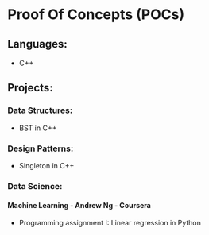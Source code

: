 # Proof Of Concepts (POCs)

## Languages:
- C++

## Projects:

### Data Structures:
- BST in C++

### Design Patterns:
- Singleton in C++

### Data Science:

#### Machine Learning - Andrew Ng - Coursera
- Programming assignment I: Linear regression in Python